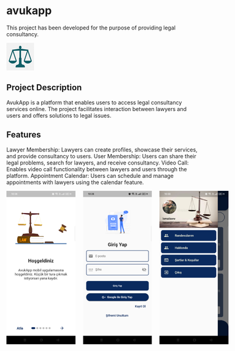 # avukapp

This project has been developed for the purpose of providing legal consultancy.

![Proje Logo](assets/images/ic_launcher.png)


## Project Description

AvukApp is a platform that enables users to access legal consultancy services online. The project facilitates interaction between lawyers and users and offers solutions to legal issues.


## Features

Lawyer Membership: Lawyers can create profiles, showcase their services, and provide consultancy to users.
User Membership: Users can share their legal problems, search for lawyers, and receive consultancy.
Video Call: Enables video call functionality between lawyers and users through the platform.
Appointment Calendar: Users can schedule and manage appointments with lawyers using the calendar feature.


<div style="display:flex;">
<img src="assets/proje_img/1.png" alt=" " width="200" height="400" style="margin-right: 20px;">
<img src="assets/proje_img/2.png" alt=" " width="200" height="400" style="margin-right: 20px;">
<img src="assets/proje_img/3.png" alt=" " width="200" height="400" style="margin-right: 20px;">
</div>